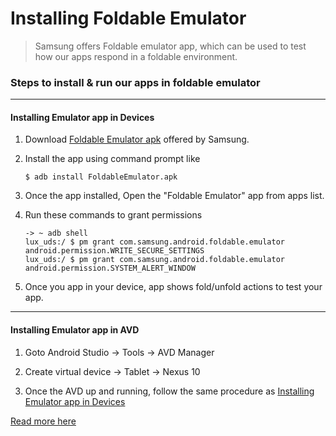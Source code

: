 # Installing Foldable Emulator

> Samsung offers Foldable emulator app, which can be used to test how our apps respond in a foldable environment.

### Steps to install & run our apps in foldable emulator
---
#### Installing Emulator app in Devices
1. Download [Foldable Emulator apk](https://developer.samsung.com/common/download/check.do?actId=1253) offered by Samsung.

2. Install the app using command prompt like
    ```
    $ adb install FoldableEmulator.apk
    ```
3. Once the app installed, Open the "Foldable Emulator" app from apps list.
4. Run these commands to grant permissions
    ```
    -> ~ adb shell
    lux_uds:/ $ pm grant com.samsung.android.foldable.emulator android.permission.WRITE_SECURE_SETTINGS
    lux_uds:/ $ pm grant com.samsung.android.foldable.emulator android.permission.SYSTEM_ALERT_WINDOW
    ```
5. Once you app in your device, app shows fold/unfold actions to test your app. 

---
#### Installing Emulator app in AVD
1. Goto Android Studio -> Tools -> AVD Manager

2. Create virtual device -> Tablet -> Nexus 10

3. Once the AVD up and running, follow the same procedure as [Installing Emulator app in Devices](#Installing-Emulator-app-in-Devices)

[Read more here](https://developer.samsung.com/galaxy/foldable/test)
